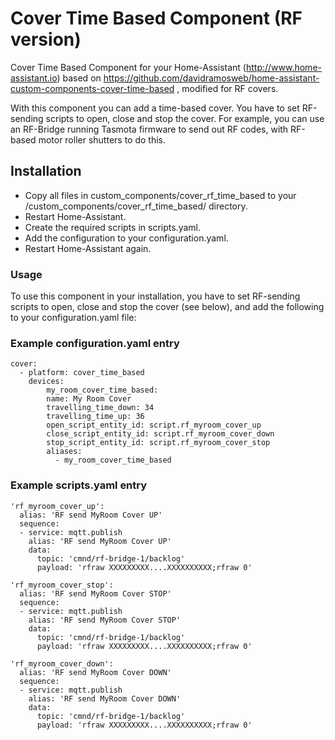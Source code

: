 # Cover Time Based Component (RF version)
Cover Time Based Component for your Home-Assistant (http://www.home-assistant.io) based on https://github.com/davidramosweb/home-assistant-custom-components-cover-time-based , modified for RF covers.

With this component you can add a time-based cover. You have to set RF-sending scripts to open, close and stop the cover. 
For example, you can use an RF-Bridge running Tasmota firmware to send out RF codes, with RF-based motor roller shutters to do this.

## Installation
* Copy all files in custom_components/cover_rf_time_based to your <config directory>/custom_components/cover_rf_time_based/ directory.
* Restart Home-Assistant.
* Create the required scripts in scripts.yaml.
* Add the configuration to your configuration.yaml.
* Restart Home-Assistant again.

### Usage
To use this component in your installation, you have to set RF-sending scripts to open, close and stop the cover (see below), and add the following to your configuration.yaml file:

### Example configuration.yaml entry

```
cover:
  - platform: cover_time_based
    devices:
        my_room_cover_time_based:
        name: My Room Cover
        travelling_time_down: 34
        travelling_time_up: 36
        open_script_entity_id: script.rf_myroom_cover_up
        close_script_entity_id: script.rf_myroom_cover_down
        stop_script_entity_id: script.rf_myroom_cover_stop
        aliases:
          - my_room_cover_time_based
```
### Example scripts.yaml entry
```
'rf_myroom_cover_up':
  alias: 'RF send MyRoom Cover UP'
  sequence:
  - service: mqtt.publish
    alias: 'RF send MyRoom Cover UP'
    data:
      topic: 'cmnd/rf-bridge-1/backlog'
      payload: 'rfraw XXXXXXXXX....XXXXXXXXXX;rfraw 0'

'rf_myroom_cover_stop':
  alias: 'RF send MyRoom Cover STOP'
  sequence:
  - service: mqtt.publish
    alias: 'RF send MyRoom Cover STOP'
    data:
      topic: 'cmnd/rf-bridge-1/backlog'
      payload: 'rfraw XXXXXXXXX....XXXXXXXXXX;rfraw 0'

'rf_myroom_cover_down':
  alias: 'RF send MyRoom Cover DOWN'
  sequence:
  - service: mqtt.publish
    alias: 'RF send MyRoom Cover DOWN'
    data:
      topic: 'cmnd/rf-bridge-1/backlog'
      payload: 'rfraw XXXXXXXXX....XXXXXXXXXX;rfraw 0'
```
